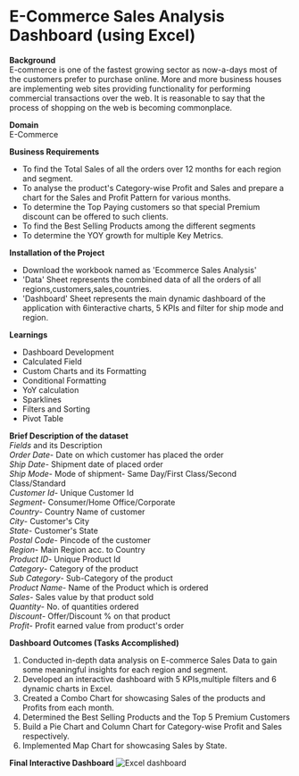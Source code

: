 # E-Commerce Sales Analysis Dashboard (using Excel)

**Background**<br>
E-commerce is one of the fastest growing sector as now-a-days most of the customers prefer to purchase online. More and more business houses are implementing
web sites providing functionality for performing commercial transactions over the web. It is reasonable to say that the
process of shopping on the web is becoming commonplace.

**Domain**<br>
E-Commerce

**Business Requirements**
* To find the Total Sales of all the orders over 12 months for each region and segment.
* To analyse the product's Category-wise Profit and Sales and prepare a chart for the Sales and Profit Pattern for various months.
* To determine the Top Paying customers so that special Premium discount can be offered to such clients.
* To find the Best Selling Products among the different segments
* To determine the YOY growth for multiple Key Metrics.

**Installation of the Project**<br>
* Download the workbook named as 'Ecommerce Sales Analysis'
* 'Data' Sheet represents the combined data of all the orders of all regions,customers,sales,countries.
* 'Dashboard' Sheet represents the main dynamic dashboard of the application with 6interactive charts, 5 KPIs and filter for ship mode and region.

**Learnings**<br>
* Dashboard Development
* Calculated Field
* Custom Charts and its Formatting
* Conditional Formatting
* YoY calculation
* Sparklines
* Filters and Sorting
* Pivot Table

**Brief Description of the dataset**<br>
_Fields_ and its Description <br>
_Order Date_- Date on which customer has placed the order<br>
_Ship Date_-  Shipment date of placed order<br>
_Ship Mode_-   Mode of shipment- Same Day/First Class/Second Class/Standard<br>
_Customer Id_- Unique Customer Id<br>
_Segment_-  Consumer/Home Office/Corporate<br>
_Country_- Country Name of customer<br>
_City_- Customer's City<br>
_State_- Customer's State<br>
_Postal Code_- Pincode of the customer<br>
_Region_- Main Region acc. to Country<br>
_Product ID_- Unique Product Id<br>
_Category_- Category of the product<br>
_Sub Category_- Sub-Category of the product<br>
_Product Name_- Name of the Product which is ordered<br>
_Sales_- Sales value by that product sold<br>
_Quantity_- No. of quantities ordered<br>
_Discount_- Offer/Discount % on that product<br>
_Profit_- Profit earned value from product's order <br>

**Dashboard Outcomes (Tasks Accomplished)**
1. Conducted in-depth data analysis on E-commerce Sales Data to gain some meaningful insights for each region and segment.
2. Developed an interactive dashboard with 5 KPIs,multiple filters and 6 dynamic charts in Excel.
3. Created a Combo Chart for showcasing Sales of the products and Profits from each month.
4. Determined the Best Selling Products and the Top 5 Premium Customers
5. Build a Pie Chart and Column Chart for Category-wise Profit and Sales respectively.
6. Implemented Map Chart for showcasing Sales by State.

**Final Interactive Dashboard**
![Excel dashboard](https://github.com/chahat-7/Sales-Analysis-Dashboard-Excel/assets/87649936/8f988275-f0fc-4e75-8570-1002ae06e483)



